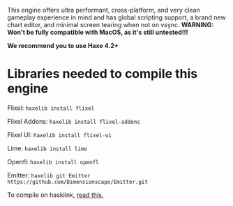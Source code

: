 This engine offers ultra performant, cross-platform, and very clean gameplay experience in mind and has global scripting support, a brand new chart editor, and minimal screen tearing when not on vsync. **WARNING: Won't be fully compatible with MacOS, as it's still untested!!!**

**We recommend you to use Haxe 4.2+**

# Libraries needed to compile this engine

Flixel: ``haxelib install flixel``

Flixel Addons: ``haxelib install flixel-addons``

Flixel UI: ``haxelib install flixel-ui``

Lime: ``haxelib install lime``

Openfl: ``haxelib install openfl``

Emitter: ``haxelib git Emitter https://github.com/Dimensionscape/Emitter.git``

To compile on hasklink, [read this.](https://haxe.org/manual/target-hl-getting-started.html)
